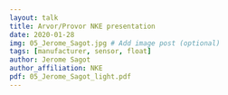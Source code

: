 ```yaml
---
layout: talk
title: Arvor/Provor NKE presentation
date: 2020-01-28
img: 05_Jerome_Sagot.jpg # Add image post (optional)
tags: [manufacturer, sensor, float]
author: Jerome Sagot
author_affiliation: NKE
pdf: 05_Jerome_Sagot_light.pdf
---
```


[jekyll-docs]: https://jekyllrb.com/docs/home
[jekyll-gh]:   https://github.com/jekyll/jekyll
[jekyll-talk]: https://talk.jekyllrb.com/
